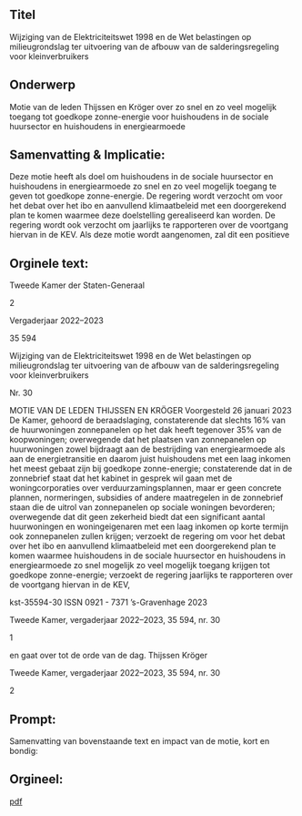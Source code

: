 ## Titel
Wijziging van de Elektriciteitswet 1998 en de Wet belastingen op milieugrondslag ter uitvoering van de afbouw van de salderingsregeling voor kleinverbruikers
## Onderwerp
Motie van de leden Thijssen en Kröger over zo snel en zo veel mogelijk toegang tot goedkope zonne-energie voor huishoudens in de sociale huursector en huishoudens in energiearmoede
## Samenvatting & Implicatie:

Deze motie heeft als doel om huishoudens in de sociale huursector en huishoudens in energiearmoede zo snel en zo veel mogelijk toegang te geven tot goedkope zonne-energie. De regering wordt verzocht om voor het debat over het ibo en aanvullend klimaatbeleid met een doorgerekend plan te komen waarmee deze doelstelling gerealiseerd kan worden. De regering wordt ook verzocht om jaarlijks te rapporteren over de voortgang hiervan in de KEV. Als deze motie wordt aangenomen, zal dit een positieve
## Orginele text:


Tweede Kamer der Staten-Generaal

2

Vergaderjaar 2022–2023

35 594

Wijziging van de Elektriciteitswet 1998 en de
Wet belastingen op milieugrondslag ter
uitvoering van de afbouw van de
salderingsregeling voor kleinverbruikers

Nr. 30

MOTIE VAN DE LEDEN THIJSSEN EN KRÖGER
Voorgesteld 26 januari 2023
De Kamer,
gehoord de beraadslaging,
constaterende dat slechts 16% van de huurwoningen zonnepanelen op het
dak heeft tegenover 35% van de koopwoningen;
overwegende dat het plaatsen van zonnepanelen op huurwoningen zowel
bijdraagt aan de bestrijding van energiearmoede als aan de energietransitie en daarom juist huishoudens met een laag inkomen het meest
gebaat zijn bij goedkope zonne-energie;
constaterende dat in de zonnebrief staat dat het kabinet in gesprek wil
gaan met de woningcorporaties over verduurzamingsplannen, maar er
geen concrete plannen, normeringen, subsidies of andere maatregelen in
de zonnebrief staan die de uitrol van zonnepanelen op sociale woningen
bevorderen;
overwegende dat dit geen zekerheid biedt dat een significant aantal
huurwoningen en woningeigenaren met een laag inkomen op korte
termijn ook zonnepanelen zullen krijgen;
verzoekt de regering om voor het debat over het ibo en aanvullend
klimaatbeleid met een doorgerekend plan te komen waarmee
huishoudens in de sociale huursector en huishoudens in energiearmoede
zo snel mogelijk zo veel mogelijk toegang krijgen tot goedkope
zonne-energie;
verzoekt de regering jaarlijks te rapporteren over de voortgang hiervan in
de KEV,

kst-35594-30
ISSN 0921 - 7371
’s-Gravenhage 2023

Tweede Kamer, vergaderjaar 2022–2023, 35 594, nr. 30

1



en gaat over tot de orde van de dag.
Thijssen
Kröger

Tweede Kamer, vergaderjaar 2022–2023, 35 594, nr. 30

2


## Prompt:
Samenvatting van bovenstaande text en impact van de motie, kort en bondig:

## Orgineel:
[pdf](https://gegevensmagazijn.tweedekamer.nl/OData/v4/2.0/Document(7e3b75a9-ce40-471e-83a8-5e9dd831a7cb)/resource)
